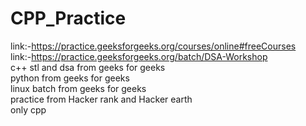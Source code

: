 # CPP_Practice
link:-https://practice.geeksforgeeks.org/courses/online#freeCourses<br>
link:-https://practice.geeksforgeeks.org/batch/DSA-Workshop<br>
c++ stl and dsa from geeks for geeks<br>
python from geeks for geeks<br>
linux batch from geeks for geeks<br>
practice from Hacker rank and Hacker earth<br>
only cpp
